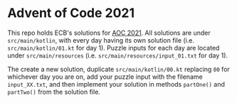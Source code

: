 # Advent of Code 2021

This repo holds ECB's solutions for [AOC 2021](https://adventofcode.com/2021). All solutions are under `src/main/kotlin`, with every day having its own solution file (i.e. `src/main/kotlin/01.kt` for day 1). Puzzle inputs for each day are located under `src/main/resources` (i.e. `src/main/resources/input_01.txt` for day 1).

The create a new solution, duplicate `src/main/kotlin/00.kt` replacing `00` for whichever day you are on, add your puzzle input with the filename `input_XX.txt`, and then implement your solution in methods `partOne()` and `partTwo()` from the solution file.

